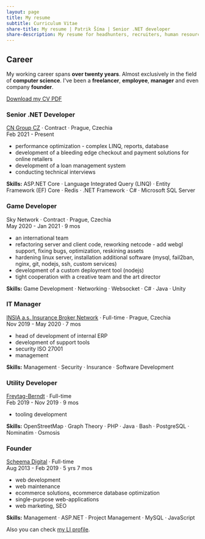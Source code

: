 ```yaml
---
layout: page
title: My resume
subtitle: Curriculum Vitae
share-title: My resume | Patrik Šíma | Senior .NET developer
share-description: My resume for headhunters, recruiters, human resources. Downloadable PDF.
---
```


## Career ##
My working career spans **over twenty years**. Almost exclusively in the field of **computer science**.
I've been a **freelancer**, **employee**, **manager** and even company **founder**.

[Download my CV PDF](/assets/pdf/SimaPatrikResume.pdf)

### Senior .NET Developer ###
[CN Group CZ](https://www.cngroup.dk/) · Contract · Prague, Czechia<br/>
Feb 2021 - Present<br/>
- performance optimization - complex LINQ, reports, database
- development of a bleeding edge checkout and payment solutions for online retailers
- development of a loan management system
- conducting technical interviews

**Skills:** ASP.NET Core · Language Integrated Query (LINQ) · Entity Framework (EF) Core · Redis · .NET Framework · C# · Microsoft SQL Server

### Game Developer ###
Sky Network · Contract · Prague, Czechia<br/>
May 2020 - Jan 2021 · 9 mos<br/>
- an international team
- refactoring server and client code, reworking netcode - add webgl support, fixing bugs, optimization, reskining assets
- hardening linux server, installation additional software (mysql, fail2ban, nginx, git, nodejs, ssh, custom services)
- development of a custom deployment tool (nodejs)
- tight cooperation with a creative team and the art director

**Skills:** Game Development · Networking · Websocket · C# · Java · Unity


### IT Manager ###
[INSIA a.s. Insurance Broker Network](https://www.insia.cz/) · Full-time · Prague, Czechia<br/>
Nov 2019 - May 2020 · 7 mos<br/>
- head of development of internal ERP
- development of support tools
- security ISO 27001
- management

**Skills:** Management · Security · Insurance · Software Development

### Utility Developer ###
[Freytag-Berndt](https://www.cykloserver.cz/) · Full-time<br/>
Feb 2019 - Nov 2019 · 9 mos<br/>
- tooling development

**Skills:** OpenStreetMap · Graph Theory · PHP · Java · Bash · PostgreSQL · Nominatim · Osmosis


### Founder ###
[Scheema Digital](https://web.archive.org/web/20180815152121/https://scheemadigital.com/) · Full-time<br/>
Aug 2013 - Feb 2019 · 5 yrs 7 mos<br/>
- web development
- web maintenance
- ecommerce solutions, ecommerce database optimization
- single-purpose web-applications
- web marketing, SEO

**Skills:** Management · ASP.NET · Project Management · MySQL · JavaScript


Also you can check [my LI profile](https://www.linkedin.com/in/patriksima/).
